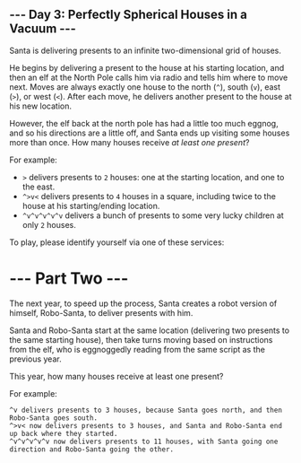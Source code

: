 <article class="day-desc"><h2>--- Day 3: Perfectly Spherical Houses in a Vacuum ---</h2><p>Santa is delivering presents to an infinite two-dimensional grid of houses.</p>
<p>He begins by delivering a present to the house at his starting location, and then an elf at the North Pole calls him via radio and tells him where to move next.  Moves are always exactly one house to the north (<code>^</code>), south (<code>v</code>), east (<code>&gt;</code>), or west (<code>&lt;</code>).  After each move, he delivers another present to the house at his new location.</p>
<p>However, the elf back at the north pole has had a little too much eggnog, and so his directions are a little off, and Santa ends up visiting some houses more than once.  How many houses receive <em>at least one present</em>?</p>
<p>For example:</p>
<ul>
<li><code>&gt;</code> delivers presents to <code>2</code> houses: one at the starting location, and one to the east.</li>
<li><code>^&gt;v&lt;</code> delivers presents to <code>4</code> houses in a square, including twice to the house at his starting/ending location.</li>
<li><code>^v^v^v^v^v</code> delivers a bunch of presents to some very lucky children at only <code>2</code> houses.</li>
</ul>
</article>
<p>To play, please identify yourself via one of these services:</p>

# --- Part Two ---

The next year, to speed up the process, Santa creates a robot version of himself, Robo-Santa, to deliver presents with him.

Santa and Robo-Santa start at the same location (delivering two presents to the same starting house), then take turns moving based on instructions from the elf, who is eggnoggedly reading from the same script as the previous year.

This year, how many houses receive at least one present?

For example:

    ^v delivers presents to 3 houses, because Santa goes north, and then Robo-Santa goes south.
    ^>v< now delivers presents to 3 houses, and Santa and Robo-Santa end up back where they started.
    ^v^v^v^v^v now delivers presents to 11 houses, with Santa going one direction and Robo-Santa going the other.
